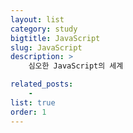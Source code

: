 ```yaml
---
layout: list
category: study
bigtitle: JavaScript
slug: JavaScript
description: >
    심오한 JavaScript의 세계

related_posts:
    -
list: true
order: 1
---
```

